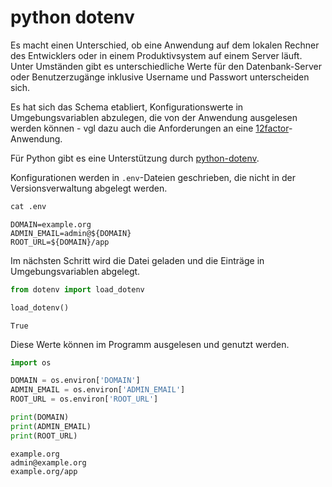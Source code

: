 # python dotenv

Es macht einen Unterschied, ob eine Anwendung auf dem lokalen Rechner des Entwicklers
oder in einem Produktivsystem auf einem Server läuft. Unter Umständen gibt es 
unterschiedliche Werte für den Datenbank-Server oder Benutzerzugänge inklusive
Username und Passwort unterscheiden sich.

Es hat sich das Schema etabliert, Konfigurationswerte in Umgebungsvariablen abzulegen,
die von der Anwendung ausgelesen werden können - vgl dazu auch die Anforderungen an
eine [12factor](https://12factor.net/config)-Anwendung.

Für Python gibt es eine Unterstützung durch 
[python-dotenv](https://pypi.org/project/python-dotenv/).

Konfigurationen werden in `.env`-Dateien geschrieben, die nicht in der 
Versionsverwaltung abgelegt werden.


```python
cat .env
```

    DOMAIN=example.org
    ADMIN_EMAIL=admin@${DOMAIN}
    ROOT_URL=${DOMAIN}/app


Im nächsten Schritt wird die Datei geladen und die Einträge in Umgebungsvariablen abgelegt.


```python
from dotenv import load_dotenv

load_dotenv()
```




    True



Diese Werte können im Programm ausgelesen und genutzt werden.


```python
import os

DOMAIN = os.environ['DOMAIN']
ADMIN_EMAIL = os.environ['ADMIN_EMAIL']
ROOT_URL = os.environ['ROOT_URL']
```


```python
print(DOMAIN)
print(ADMIN_EMAIL)
print(ROOT_URL)
```

    example.org
    admin@example.org
    example.org/app

